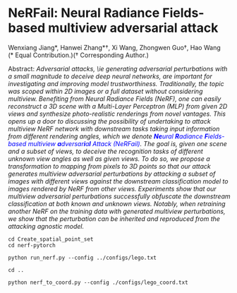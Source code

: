 # NeRFail: Neural Radiance Fields-based multiview adversarial attack

Wenxiang Jiang*, Hanwei Zhang*†, Xi Wang, Zhongwen Guo†, Hao Wang<br>
(* Equal Contribution.)(† Corresponding Author.)

Abstract: *Adversarial attacks, \ie generating adversarial perturbations with a small magnitude to deceive deep neural networks, are important for investigating and improving model trustworthiness. Traditionally, the topic was scoped within 2D images or a full dataset without considering multiview. Benefiting from Neural Radiance Fields (NeRF), one can easily reconstruct a 3D scene with a Multi-Layer Perceptron (MLP) from given 2D views and synthesize photo-realistic renderings from novel vantages. This opens up a door to discussing the possibility of undertaking to attack multiview NeRF network with downstream tasks taking input information from different rendering angles, which we denote <font color=blue>**Ne**ural **R**adiance **F**ields-based multiview **a**dversar**i**a**l** Attack (NeRFail)</font>. The goal is, given one scene and a subset of views, to deceive the recognition tasks of different unknown view angles as well as given views. To do so, we propose a transformation to mapping from pixels to 3D points so that our attack generates multiview adversarial perturbations by attacking a subset of images with different views against the downstream classification model to images rendered by NeRF from other views. Experiments show that our multiview adversarial perturbations successfully obfuscate the downstream classification at both known and unknown views. Notably, when retraining another NeRF on the training data with generated multiview perturbations, we show that the perturbation can be inherited and reproduced from the attacking agnostic model.*


```shell
cd Create_spatial_point_set
cd nerf-pytorch
```

```shell
python run_nerf.py --config ../configs/lego.txt
```

```shell
cd ..
```

```shell
python nerf_to_coord.py --config ./configs/lego_coord.txt 
```